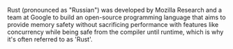 Rust (pronounced as "Russian") was developed by Mozilla Research and a team at Google to build an open-source programming language that aims to provide memory safety without sacrificing performance with features like concurrency while being safe from the compiler until runtime, which is why it's often referred to as 'Rust'.


